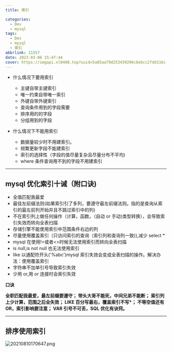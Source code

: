 ```yaml
---
title: 索引

categories:
  - Dev
  - mysql
tags:
  - Dev
  - mysql
  - 索引
abbrlink: 11557
date: 2023-03-06 15:47:44
cover: https://imgapi.xl0408.top?uuid=5a85aa79d253439296c6ebcc2fdd116c
---
```


- 什么情况下要用索引

  - 主键自带主键索引
  - 唯一约束自带唯一索引
  - 外键自带外键索引
  - 查询条件用到的字段需要
  - 排序用的的字段
  - 分组用到的字段

- 什么情况下不能用索引

  - 数据量较少时不用建索引。
  - 频繁更新字段不能建索引
  - 索引的选择性（字段的值尽量复杂且尽量分布不平均)
  - where 条件查询用不到的字段不用建索引

---

## mysql 优化索引十诫（附口诀)

- 全值匹配我最爱
- 最佳左前缀法则(如果索引引了多列，要遵守最左前缀法则。指的是查询从索引的最左前列开始并且不跳过索引中的列)
- 不在索引列上做任何操作（计算，函数，（自动 or 手动)类型转换），会导致索引失效而转向全表扫描
- 存储引擎不能使用索引中范围条件右边的列
- 尽量使用覆盖索引（只访问索引的查询（索引列和查询列一致)),减少 select \*
- mysql 在使用!=或者<>时候无法使用索引而转向全表扫描
- is null,is not null 也无法使用索引
- like 以通配符开头('%abc')mysql 索引失效会变成全表扫描的操作。解决办法：使用覆盖索引
- 字符串不加单引号导致索引失效
- 少用 or,用 or 连接时会索引失效

**口诀**

**全职匹配我最爱，最左前缀要遵守；
带头大哥不能死，中间兄弟不能断；
索引列上少计算，范围之后全失效；
LIKE 百分写最右，覆盖索引不写\*；
不等空值还有 OR，索引影响要注意；
VAR 引号不可丢，SQL 优化有诀窍。**

---

## 排序使用索引

![20210810170647.png](https://s2.loli.net/2023/03/08/XNbQtFDHwzZEghV.png)